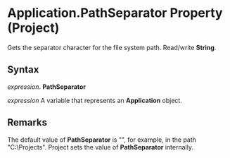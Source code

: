 
# Application.PathSeparator Property (Project)

Gets the separator character for the file system path. Read/write  **String**.


## Syntax

 _expression_. **PathSeparator**

 _expression_ A variable that represents an **Application** object.


## Remarks

The default value of  **PathSeparator** is "\", for example, in the path "C:\Projects". Project sets the value of **PathSeparator** internally.

